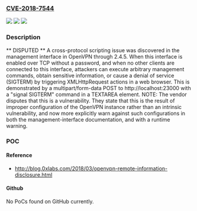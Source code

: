 ### [CVE-2018-7544](https://cve.mitre.org/cgi-bin/cvename.cgi?name=CVE-2018-7544)
![](https://img.shields.io/static/v1?label=Product&message=n%2Fa&color=blue)
![](https://img.shields.io/static/v1?label=Version&message=n%2Fa&color=blue)
![](https://img.shields.io/static/v1?label=Vulnerability&message=n%2Fa&color=brighgreen)

### Description

** DISPUTED ** A cross-protocol scripting issue was discovered in the management interface in OpenVPN through 2.4.5. When this interface is enabled over TCP without a password, and when no other clients are connected to this interface, attackers can execute arbitrary management commands, obtain sensitive information, or cause a denial of service (SIGTERM) by triggering XMLHttpRequest actions in a web browser. This is demonstrated by a multipart/form-data POST to http://localhost:23000 with a "signal SIGTERM" command in a TEXTAREA element. NOTE: The vendor disputes that this is a vulnerability. They state that this is the result of improper configuration of the OpenVPN instance rather than an intrinsic vulnerability, and now more explicitly warn against such configurations in both the management-interface documentation, and with a runtime warning.

### POC

#### Reference
- http://blog.0xlabs.com/2018/03/openvpn-remote-information-disclosure.html

#### Github
No PoCs found on GitHub currently.

